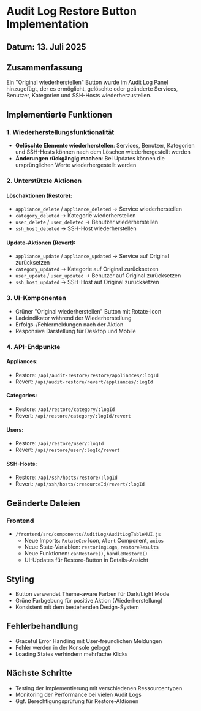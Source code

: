 # Audit Log Restore Button Implementation

## Datum: 13. Juli 2025

## Zusammenfassung
Ein "Original wiederherstellen" Button wurde im Audit Log Panel hinzugefügt, der es ermöglicht, gelöschte oder geänderte Services, Benutzer, Kategorien und SSH-Hosts wiederherzustellen.

## Implementierte Funktionen

### 1. Wiederherstellungsfunktionalität
- **Gelöschte Elemente wiederherstellen**: Services, Benutzer, Kategorien und SSH-Hosts können nach dem Löschen wiederhergestellt werden
- **Änderungen rückgängig machen**: Bei Updates können die ursprünglichen Werte wiederhergestellt werden

### 2. Unterstützte Aktionen

#### Löschaktionen (Restore):
- `appliance_delete` / `appliance_deleted` → Service wiederherstellen
- `category_deleted` → Kategorie wiederherstellen  
- `user_delete` / `user_deleted` → Benutzer wiederherstellen
- `ssh_host_deleted` → SSH-Host wiederherstellen

#### Update-Aktionen (Revert):
- `appliance_update` / `appliance_updated` → Service auf Original zurücksetzen
- `category_updated` → Kategorie auf Original zurücksetzen
- `user_update` / `user_updated` → Benutzer auf Original zurücksetzen
- `ssh_host_updated` → SSH-Host auf Original zurücksetzen

### 3. UI-Komponenten
- Grüner "Original wiederherstellen" Button mit Rotate-Icon
- Ladeindikator während der Wiederherstellung
- Erfolgs-/Fehlermeldungen nach der Aktion
- Responsive Darstellung für Desktop und Mobile

### 4. API-Endpunkte

#### Appliances:
- Restore: `/api/audit-restore/restore/appliances/:logId`
- Revert: `/api/audit-restore/revert/appliances/:logId`

#### Categories:
- Restore: `/api/restore/category/:logId`
- Revert: `/api/restore/category/:logId/revert`

#### Users:
- Restore: `/api/restore/user/:logId`
- Revert: `/api/restore/user/:logId/revert`

#### SSH-Hosts:
- Restore: `/api/ssh/hosts/restore/:logId`
- Revert: `/api/ssh/hosts/:resourceId/revert/:logId`

## Geänderte Dateien

### Frontend
- `/frontend/src/components/AuditLog/AuditLogTableMUI.js`
  - Neue Imports: `RotateCcw` Icon, `Alert` Component, `axios`
  - Neue State-Variablen: `restoringLogs`, `restoreResults`
  - Neue Funktionen: `canRestore()`, `handleRestore()`
  - UI-Updates für Restore-Button in Details-Ansicht

## Styling
- Button verwendet Theme-aware Farben für Dark/Light Mode
- Grüne Farbgebung für positive Aktion (Wiederherstellung)
- Konsistent mit dem bestehenden Design-System

## Fehlerbehandlung
- Graceful Error Handling mit User-freundlichen Meldungen
- Fehler werden in der Konsole geloggt
- Loading States verhindern mehrfache Klicks

## Nächste Schritte
- Testing der Implementierung mit verschiedenen Ressourcentypen
- Monitoring der Performance bei vielen Audit Logs
- Ggf. Berechtigungsprüfung für Restore-Aktionen
